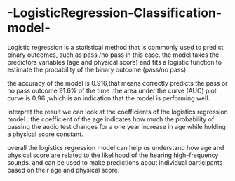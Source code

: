 # -LogisticRegression-Classification-model-

Logistic regression is a statistical method that is commonly used to predict binary outcomes, such as pass /no pass in this case. the model takes the predictors variables (age and physical score) and fits a logistic function to estimate the probability of the binary outcome (pass/no pass).

the accuracy of the model is 0.916,that means correctly predicts the pass or no pass outcome 91.6% of the time .the area under the curve (AUC) plot curve is 0.96 ,which is an indication that the model is performing well.

interpret the result we can look at the coefficients of the logistics regression model . the coefficient of the age indicates how much the probability of passing the audio test changes for a one year increase in age while holding a physical score constant.

overall the logistics regression model can help us understand how age and physical score are related to the likelihood of the hearing high-frequency sounds. and can be used to make predictions about individual participants based on their age and physical score.
